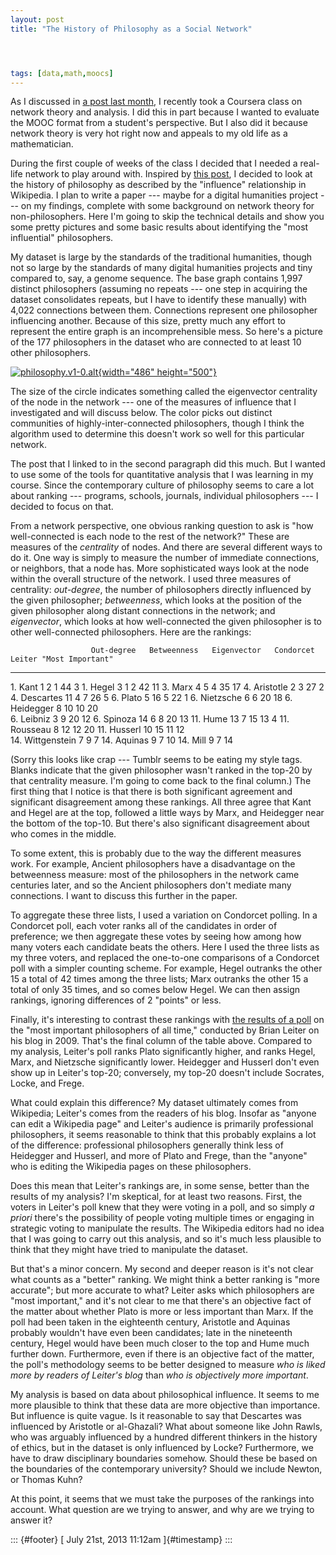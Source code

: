```yaml
---
layout: post
title: "The History of Philosophy as a Social Network"




tags: [data,math,moocs]
---
```



As I discussed in [a post last month](http://jefais.tumblr.com/post/52147058022/moocs-do-not-make-for-successful-math-classes), I recently took a Coursera class on network theory and analysis. I did this in part because I wanted to evaluate the MOOC format from a student's perspective. But I also did it because network theory is very hot right now and appeals to my old life as a mathematician.

During the first couple of weeks of the class I decided that I needed a real-life network to play around with. Inspired by [this post](http://drunks-and-lampposts.com/2012/06/13/graphing-the-history-of-philosophy/), I decided to look at the history of philosophy as described by the "influence" relationship in Wikipedia. I plan to write a paper --- maybe for a digital humanities project --- on my findings, complete with some background on network theory for non-philosophers. Here I'm going to skip the technical details and show you some pretty pictures and some basic results about identifying the "most influential" philosophers.

My dataset is large by the standards of the traditional humanities, though not so large by the standards of many digital humanities projects and tiny compared to, say, a genome sequence. The base graph contains 1,997 distinct philosophers (assuming no repeats --- one step in acquiring the dataset consolidates repeats, but I have to identify these manually) with 4,022 connections between them. Connections represent one philosopher influencing another. Because of this size, pretty much any effort to represent the entire graph is an incomprehensible mess. So here's a picture of the 177 philosophers in the dataset who are connected to at least 10 other philosophers.

[![philosophy.v1-0.alt](http://farm8.staticflickr.com/7365/9336101438_06260af210.jpg){width="486" height="500"}](http://www.flickr.com/photos/7667518@N05/9336101438/ "philosophy.v1-0.alt by D. Hicks, on Flickr")

The size of the circle indicates something called the eigenvector centrality of the node in the network --- one of the measures of influence that I investigated and will discuss below. The color picks out distinct communities of highly-inter-connected philosophers, though I think the algorithm used to determine this doesn't work so well for this particular network.

The post that I linked to in the second paragraph did this much. But I wanted to use some of the tools for quantitative analysis that I was learning in my course. Since the contemporary culture of philosophy seems to care a lot about ranking --- programs, schools, journals, individual philosophers --- I decided to focus on that.

From a network perspective, one obvious ranking question to ask is "how well-connected is each node to the rest of the network?" These are measures of the *centrality* of nodes. And there are several different ways to do it. One way is simply to measure the number of immediate connections, or neighbors, that a node has. More sophisticated ways look at the node within the overall structure of the network. I used three measures of centrality: *out-degree*, the number of philosophers directly influenced by the given philosopher; *betweenness*, which looks at the position of the given philosopher along distant connections in the network; and *eigenvector*, which looks at how well-connected the given philosopher is to other well-connected philosophers. Here are the rankings:

                      Out-degree   Betweenness   Eigenvector   Condorcet   Leiter "Most Important"
  ------------------- ------------ ------------- ------------- ----------- -------------------------
  1\. Kant            1            2             1             44          3
  1\. Hegel           3            1             2             42          11
  3\. Marx            4            5             4             35          17
  4\. Aristotle       2                          3             27          2
  4\. Descartes       11           4             7             26          5
  6\. Plato           5            16            5             22          1
  6\. Nietzsche       6                          6             20          18
  6\. Heidegger       8            10            10            20          
  6\. Leibniz                      3             9             20          12
  6\. Spinoza         14           6             8             20          13
  11\. Hume           13           7             15            13          4
  11\. Rousseau                    8             12            12          20
  11\. Husserl        10           15            11            12          
  14\. Wittgenstein   7                                        9           7
  14\. Aquinas        9                                        7           10
  14\. Mill                        9                           7           14

(Sorry this looks like crap --- Tumblr seems to be eating my style tags. Blanks indicate that the given philosopher wasn't ranked in the top-20 by that centrality measure. I'm going to come back to the final column.) The first thing that I notice is that there is both significant agreement and significant disagreement among these rankings. All three agree that Kant and Hegel are at the top, followed a little ways by Marx, and Heidegger near the bottom of the top-10. But there's also significant disagreement about who comes in the middle.

To some extent, this is probably due to the way the different measures work. For example, Ancient philosophers have a disadvantage on the betweenness measure: most of the philosophers in the network came centuries later, and so the Ancient philosophers don't mediate many connections. I want to discuss this further in the paper.

To aggregate these three lists, I used a variation on Condorcet polling. In a Condorcet poll, each voter ranks all of the candidates in order of preference; we then aggregate these votes by seeing how among how many voters each candidate beats the others. Here I used the three lists as my three voters, and replaced the one-to-one comparisons of a Condorcet poll with a simpler counting scheme. For example, Hegel outranks the other 15 a total of 42 times among the three lists; Marx outranks the other 15 a total of only 35 times, and so comes below Hegel. We can then assign rankings, ignoring differences of 2 "points" or less.

Finally, it's interesting to contrast these rankings with [the results of a poll](http://leiterreports.typepad.com/blog/2009/05/the-20-most-important-philosophers-of-all-time.html) on the "most important philosophers of all time," conducted by Brian Leiter on his blog in 2009. That's the final column of the table above. Compared to my analysis, Leiter's poll ranks Plato significantly higher, and ranks Hegel, Marx, and Nietzsche significantly lower. Heidegger and Husserl don't even show up in Leiter's top-20; conversely, my top-20 doesn't include Socrates, Locke, and Frege.

What could explain this difference? My dataset ultimately comes from Wikipedia; Leiter's comes from the readers of his blog. Insofar as "anyone can edit a Wikipedia page" and Leiter's audience is primarily professional philosophers, it seems reasonable to think that this probably explains a lot of the difference: professional philosophers generally think less of Heidegger and Husserl, and more of Plato and Frege, than the "anyone" who is editing the Wikipedia pages on these philosophers.

Does this mean that Leiter's rankings are, in some sense, better than the results of my analysis? I'm skeptical, for at least two reasons. First, the voters in Leiter's poll knew that they were voting in a poll, and so simply *a priori* there's the possibility of people voting multiple times or engaging in strategic voting to manipulate the results. The Wikipedia editors had no idea that I was going to carry out this analysis, and so it's much less plausible to think that they might have tried to manipulate the dataset.

But that's a minor concern. My second and deeper reason is it's not clear what counts as a "better" ranking. We might think a better ranking is "more accurate"; but more accurate to what? Leiter asks which philosophers are "most important," and it's not clear to me that there's an objective fact of the matter about whether Plato is more or less important than Marx. If the poll had been taken in the eighteenth century, Aristotle and Aquinas probably wouldn't have even been candidates; late in the nineteenth century, Hegel would have been much closer to the top and Hume much further down. Furthermore, even if there is an objective fact of the matter, the poll's methodology seems to be better designed to measure *who is liked more by readers of Leiter's blog* than *who is objectively more important*.

My analysis is based on data about philosophical influence. It seems to me more plausible to think that these data are more objective than importance. But influence is quite vague. Is it reasonable to say that Descartes was influenced by Aristotle or al-Ghazali? What about someone like John Rawls, who was arguably influenced by a hundred different thinkers in the history of ethics, but in the dataset is only influenced by Locke? Furthermore, we have to draw disciplinary boundaries somehow. Should these be based on the boundaries of the contemporary university? Should we include Newton, or Thomas Kuhn?

At this point, it seems that we must take the purposes of the rankings into account. What question are we trying to answer, and why are we trying to answer it?

::: {#footer}
[ July 21st, 2013 11:12am ]{#timestamp}
:::





